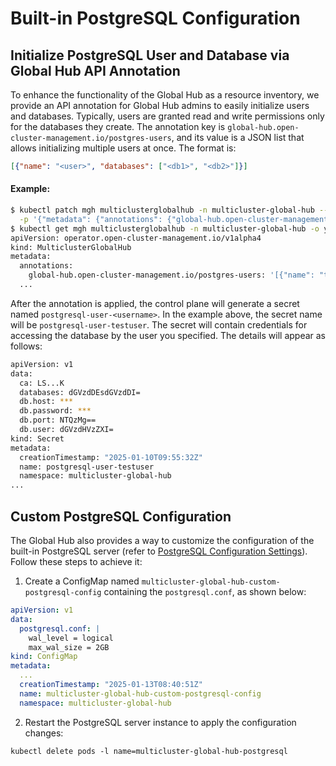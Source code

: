 # Built-in PostgreSQL Configuration

## Initialize PostgreSQL User and Database via Global Hub API Annotation

To enhance the functionality of the Global Hub as a resource inventory, we provide an API annotation for Global Hub admins to easily initialize users and databases. Typically, users are granted read and write permissions only for the databases they create. The annotation key is `global-hub.open-cluster-management.io/postgres-users`, and its value is a JSON list that allows initializing multiple users at once. The format is:

```json
[{"name": "<user>", "databases": ["<db1>", "<db2>"]}]
```

#### Example:

```bash
$ kubectl patch mgh multiclusterglobalhub -n multicluster-global-hub --type='merge' \
  -p '{"metadata": {"annotations": {"global-hub.open-cluster-management.io/postgres-users": "[{\"name\": \"testuser\", \"databases\": [\"test1\"]}]"}}}'
$ kubectl get mgh multiclusterglobalhub -n multicluster-global-hub -o yaml
apiVersion: operator.open-cluster-management.io/v1alpha4
kind: MulticlusterGlobalHub
metadata:
  annotations:
    global-hub.open-cluster-management.io/postgres-users: '[{"name": "testuser", "databases": ["test1", "test2"]}]'
  ...
```

After the annotation is applied, the control plane will generate a secret named `postgresql-user-<username>`. In the example above, the secret name will be `postgresql-user-testuser`. The secret will contain credentials for accessing the database by the user you specified. The details will appear as follows:

```bash
apiVersion: v1
data:
  ca: LS...K
  databases: dGVzdDEsdGVzdDI=
  db.host: ***
  db.password: ***
  db.port: NTQzMg==
  db.user: dGVzdHVzZXI=
kind: Secret
metadata:
  creationTimestamp: "2025-01-10T09:55:32Z"
  name: postgresql-user-testuser
  namespace: multicluster-global-hub
...
```

## Custom PostgreSQL Configuration

The Global Hub also provides a way to customize the configuration of the built-in PostgreSQL server (refer to [PostgreSQL Configuration Settings](https://www.postgresql.org/docs/16/config-setting.html#CONFIG-SETTING-CONFIGURATION-FILE)). Follow these steps to achieve it:

1. Create a ConfigMap named `multicluster-global-hub-custom-postgresql-config` containing the `postgresql.conf`, as shown below:

```yaml
apiVersion: v1
data:
  postgresql.conf: |
    wal_level = logical
    max_wal_size = 2GB
kind: ConfigMap
metadata:
  ...
  creationTimestamp: "2025-01-13T08:40:51Z"
  name: multicluster-global-hub-custom-postgresql-config
  namespace: multicluster-global-hub
```

2. Restart the PostgreSQL server instance to apply the configuration changes:

```
kubectl delete pods -l name=multicluster-global-hub-postgresql
```